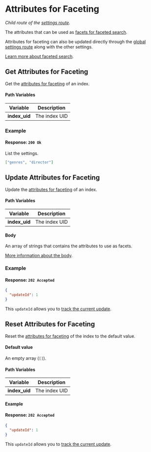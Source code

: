 # Attributes for Faceting

_Child route of the [settings route](/references/settings.md)._

The attributes that can be used as [facets for faceted search](/guides/advanced_guides/faceted_search.md).

Attributes for faceting can also be updated directly through the [global settings route](/references/settings.md#update-settings) along with the other settings.

[Learn more about faceted search](/guides/advanced_guides/faceted_search.md).

## Get Attributes for Faceting

<RouteHighlighter method="GET" route="/indexes/:index_uid/settings/attributes-for-faceting" />

Get the [attributes for faceting](/guides/advanced_guides/faceted_search.md) of an index.

#### Path Variables

| Variable      | Description   |
| ------------- | ------------- |
| **index_uid** | The index UID |

### Example

<code-samples id="get_attributes_for_faceting_1" />

#### Response: `200 Ok`

List the settings.

```json
["genres", "director"]
```

## Update Attributes for Faceting

<RouteHighlighter method="POST" route="/indexes/:index_uid/settings/attributes-for-faceting" />

Update the [attributes for faceting](/guides/advanced_guides/faceted_search.md) of an index.

#### Path Variables

| Variable      | Description   |
| ------------- | ------------- |
| **index_uid** | The index UID |

#### Body

An array of strings that contains the attributes to use as facets.

[More information about the body](/guides/advanced_guides/settings.md#attributes-for-faceting).

### Example

<code-samples id="update_attributes_for_faceting_1" />

#### Response: `202 Accepted`

```json
{
  "updateId": 1
}
```

This `updateId` allows you to [track the current update](/references/updates.md).

## Reset Attributes for Faceting

<RouteHighlighter method="DELETE" route="/indexes/:index_uid/settings/attributes-for-faceting"/>

Reset the [attributes for faceting](/guides/advanced_guides/faceted_search.md) of the index to the default value.

#### Default value

An empty array (`[]`).

#### Path Variables

| Variable      | Description   |
| ------------- | ------------- |
| **index_uid** | The index UID |

#### Example

<code-samples id="reset_attributes_for_faceting_1" />

#### Response: `202 Accepted`

```json
{
  "updateId": 1
}
```

This `updateId` allows you to [track the current update](/references/updates.md).
